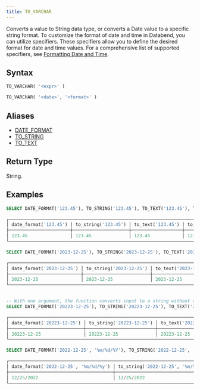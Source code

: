 ```yaml
---
title: TO_VARCHAR
---
```


Converts a value to String data type, or converts a Date value to a specific string format. To customize the format of date and time in Databend, you can utilize specifiers. These specifiers allow you to define the desired format for date and time values. For a comprehensive list of supported specifiers, see [Formatting Date and Time](../../00-sql-reference/10-data-types/20-data-type-time-date-types.md#formatting-date-and-time).

## Syntax

```sql
TO_VARCHAR( '<expr>' )

TO_VARCHAR( '<date>', '<format>' )
```

## Aliases

- [DATE_FORMAT](../05-datetime-functions/date-format.md)
- [TO_STRING](to-string.md)
- [TO_TEXT](to-text.md)

## Return Type

String.

## Examples

```sql
SELECT DATE_FORMAT('123.45'), TO_STRING('123.45'), TO_TEXT('123.45'), TO_VARCHAR(('123.45'));

┌────────────────────────────────────────────────────────────────────────────────────────┐
│ date_format('123.45') │ to_string('123.45') │ to_text('123.45') │ to_varchar('123.45') │
├───────────────────────┼─────────────────────┼───────────────────┼──────────────────────┤
│ 123.45                │ 123.45              │ 123.45            │ 123.45               │
└────────────────────────────────────────────────────────────────────────────────────────┘

SELECT DATE_FORMAT('2023-12-25'), TO_STRING('2023-12-25'), TO_TEXT('2023-12-25'), TO_VARCHAR(('2023-12-25'));

┌────────────────────────────────────────────────────────────────────────────────────────────────────────┐
│ date_format('2023-12-25') │ to_string('2023-12-25') │ to_text('2023-12-25') │ to_varchar('2023-12-25') │
├───────────────────────────┼─────────────────────────┼───────────────────────┼──────────────────────────┤
│ 2023-12-25                │ 2023-12-25              │ 2023-12-25            │ 2023-12-25               │
└────────────────────────────────────────────────────────────────────────────────────────────────────────┘


-- With one argument, the function converts input to a string without validating as a date.
SELECT DATE_FORMAT('20223-12-25'), TO_STRING('20223-12-25'), TO_TEXT('20223-12-25'), TO_VARCHAR(('20223-12-25'));

┌────────────────────────────────────────────────────────────────────────────────────────────────────────────┐
│ date_format('20223-12-25') │ to_string('20223-12-25') │ to_text('20223-12-25') │ to_varchar('20223-12-25') │
├────────────────────────────┼──────────────────────────┼────────────────────────┼───────────────────────────┤
│ 20223-12-25                │ 20223-12-25              │ 20223-12-25            │ 20223-12-25               │
└────────────────────────────────────────────────────────────────────────────────────────────────────────────┘

SELECT DATE_FORMAT('2022-12-25', '%m/%d/%Y'), TO_STRING('2022-12-25', '%m/%d/%Y'), TO_TEXT('2022-12-25', '%m/%d/%Y'), TO_VARCHAR('2022-12-25', '%m/%d/%Y');

┌────────────────────────────────────────────────────────────────────────────────────────────────────────────────────────────────────────────────────────┐
│ date_format('2022-12-25', '%m/%d/%y') │ to_string('2022-12-25', '%m/%d/%y') │ to_text('2022-12-25', '%m/%d/%y') │ to_varchar('2022-12-25', '%m/%d/%y') │
├───────────────────────────────────────┼─────────────────────────────────────┼───────────────────────────────────┼──────────────────────────────────────┤
│ 12/25/2022                            │ 12/25/2022                          │ 12/25/2022                        │ 12/25/2022                           │
└────────────────────────────────────────────────────────────────────────────────────────────────────────────────────────────────────────────────────────┘
```